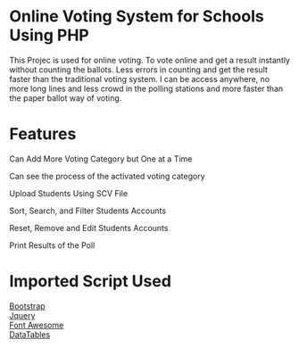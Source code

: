 # Online Voting System for Schools Using PHP

This Projec is used for online voting. To vote online and get a result instantly without counting the ballots. Less errors in counting and get the result faster than the traditional voting system. I can be access anywhere, no more long lines and less crowd in the polling stations and more faster than the paper ballot way of voting.

# Features
Can Add More Voting Category but One at a Time

Can see the process of the activated voting category

Upload Students Using SCV File

Sort, Search, and Filter Students Accounts

Reset, Remove and Edit Students Accounts

Print Results of the Poll
# Imported Script Used
[Bootstrap](https://getbootstrap.com/) <br />
[Jquery](https://jquery.com/) <br />
[Font Awesome](https://fontawesome.com/) <br />
[DataTables](https://www.datatables.net/)
